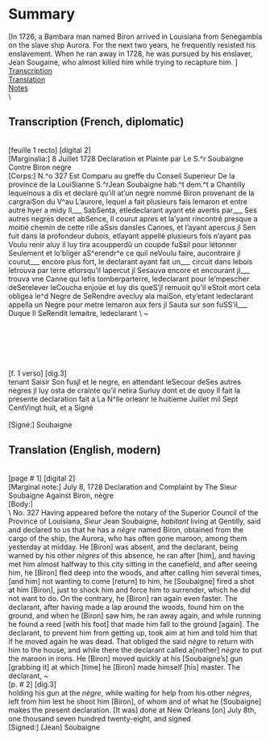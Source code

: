# Summary  
[In 1726, a Bambara man named Biron arrived in Louisiana from Senegambia on the slave ship Aurora. For the next two years, he frequently resisted his enslavement. When he ran away in 1728, he was pursued by his enslaver, Jean Sougaine, who almost killed him while trying to recapture him.
]
\
[Transcription](#transcription-(French,-diplomatic))  
[Translation](#translation-(English,-modern))  
[Notes](#notes)  
\
## Transcription (French, diplomatic)
\
[feuille 1 recto] [digital 2]
\
[Marginalia:] 8 Juillet 1728
Declaration
et Plainte par
Le S.^r Soubaigne
Contre Biron negre
\
[Corps:] 
                                  N.^o 327
Est Comparu au greffe du Conseil Superieur
De la province de la LouiSianne S.^rJean Soubaigne
hab.^t dem.^t a Chantilly lequelnous a dis et declaré 
qu’ill at’un negre nommé Biron provenant de la
cargraiSon du V^au L’aurore, lequel a fait plusieurs 
fais lemaron et entre autre hyer a midy Il___
SabSenta, etledeclarant ayant eté avertis par___
Ses autres negres decet abSence, Il courut apres
et la’yant ríncontré presque a moitié chemin de
cette rille aSsis dansles Cannes, et l’ayant apercus 
jl Sen fuit dans la profondeur dubois, etlayant 
appellé plusieurs fois n’ayant pas Voulu renir
aluy il luy tira acoupperdû un coupde fuSsil 
pour létonner Seulement et lo’bliger aS^erendr^e 
ce quil neVoulu faire, aucontraire jl courut___
encore plus fort, le declarant ayant fait un___ 
circuit dans lebois letrouva par terre etlorsqu’il 
lapercut jl Sesauva encore et encourant jl___ 
trouva vne Canne qui lefis tomberparterre,
ledeclarant pour le’mpescher deSerelever
leCoucha enjoüe et luy dis queS’jl remuoit 
qu’il eStoit mort cela obligea le^d Negre
de SeRendre avecluy ala maiSon, ety’etant
ledeclarant appella un Negre pour metre
lemaron aux fers jl Sauta sur son fuSS’il___
Duque Il SeRendit lemaitre, ledeclarant
\                                 ~
\
\
\
\
\
\
\
[f. 1 verso] [dig.3]
\
tenant Saisir Son fusjl et le negre, en attendant 
leSecour deSes autres negres jl luy osta de
crainte qu’il netira Surluy dont et de quoy
Il fait la presente declaration fait a 
La N^lle orleanr le huitieme Juillet mil 
Sept CentVingt huit, et a Signé
\
\
[Signé:] Soubaigne 

## Translation (English, modern)
\
[page # 1] [digital 2]
\
[Marginal note:] July 8, 1728
Declaration
and Complaint by
The Sieur Soubaigne
Against Biron, nègre
\
[Body:]                   
                                    \                 No. 327
Having appeared before the notary of the Superior Council
of the Province of Louisiana, *Sieur* Jean Soubaigne, 
*habitant* living at Gentilly, said and declared to us
that he has a *nègre* named Biron, obtained from 
the cargo of the ship, the Aurora, who has often gone maroon, among them yesterday at midday. He [Biron]
was absent, and the declarant, being warned by 
his other *nègres* of this absence, he ran after [him],
and having met him almost halfway to
this city sitting in the canefield, and after seeing him, he [Biron] fled deep into the woods, and after
calling him several times, [and him] not wanting to come [return]
to him, he [Soubaigne] fired a shot at him [Biron], 
just to shock him and force him to surrender,
which he did not want to do. On the contrary, he [Biron] ran
again even faster. The declarant, after having made a lap around the woods, found him on the ground, and when he [Biron]
saw him, he ran away again, and while running he
found a reed [with his foot] that made him fall to the ground [again].
The declarant, to prevent him from getting up,
took aim at him and told him that if he moved again he was dead. That obliged the said *nègre*
to return with him to the house, and while there
the declarant called a[nother] *nègre* to put
the maroon in irons. He [Biron] moved quickly at his [Soubaigne’s] gun [grabbing it]
at which [time] he [Biron] made himself [his] master. The declarant,
                                                  ~
\
[p. # 2] [dig.3]
\
holding his gun at the *nègre*, while waiting 
for help from his other *nègres*, left from him 
lest he shoot him [Biron], of whom and of what 
he [Soubaigne] makes the present declaration. [It was] done at 
New Orleans [on] July 8th, one thousand
seven hundred twenty-eight, and signed
\
[Signed:] [Jean] Soubaigne
